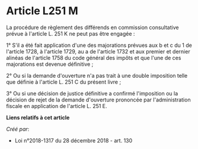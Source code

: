 # Article L251 M

La procédure de règlement des différends en commission consultative prévue à l'article L. 251 K ne peut pas être engagée :

1° S'il a été fait application d'une des majorations prévues aux b et c du 1 de l'article 1728, à l'article 1729, au a de
l'article 1732 et aux premier et dernier alinéas de l'article 1758 du code général des impôts et que l'une de ces majorations
est devenue définitive ;

2° Ou si la demande d'ouverture n'a pas trait à une double imposition telle que définie à l'article L. 251 C du présent
livre ;

3° Ou si une décision de justice définitive a confirmé l'imposition ou la décision de rejet de la demande d'ouverture
prononcée par l'administration fiscale en application de l'article L. 251 E.

**Liens relatifs à cet article**

_Créé par_:

  - Loi n°2018-1317 du 28 décembre 2018 - art. 130
